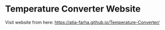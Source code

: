 # Temperature Converter Website
Visit website from here: https://atia-farha.github.io/Temperature-Converter/
